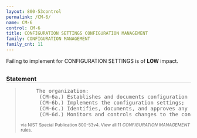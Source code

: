 ```yaml
---
layout: 800-53control
permalink: /CM-6/
name: CM-6
control: CM-6
title: CONFIGURATION SETTINGS CONFIGURATION MANAGEMENT
family: CONFIGURATION MANAGEMENT
family_cnt: 11
---
```

<p class="text-info">Failing to implement for CONFIGURATION SETTINGS is of <b>LOW</b> impact.</p>

<h3 style="border-bottom:1px solid #ddd;margin:30px 0 8px 0;">Statement</h3>
<blockquote>
<pre>     The organization: 
      (CM-6a.) Establishes and documents configuration settings for information technology products employed within the information system using [Assignment: organization-defined security configuration checklists] that reflect the most restrictive mode consistent with operational requirements; 
      (CM-6b.) Implements the configuration settings; 
      (CM-6c.) Identifies, documents, and approves any deviations from established configuration settings for [Assignment: organization-defined information system components] based on [Assignment: organization-defined operational requirements]; and 
      (CM-6d.) Monitors and controls changes to the configuration settings in accordance with organizational policies and procedures. 
</pre>
<p><small>via NIST Special Publication 800-53v4. View all 11 <i>CONFIGURATION MANAGEMENT</i> rules. <a href="/cce/ssg/group/$Group_id"><span class="glyphicon glyphicon-link"></span></a> </small></p>
</blockquote>

